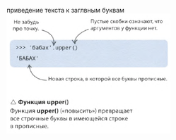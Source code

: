 приведение текста к заглвным буквам
![](../../../01.Pyth_for_children/_pictures/Pasted_image_20250306225910.png)